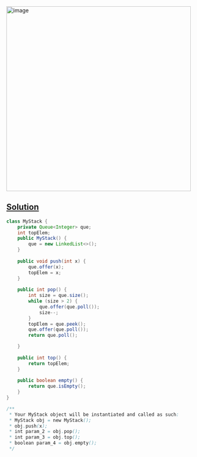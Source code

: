 <img width="482" alt="image" src="https://github.com/kkkkevx/DSA2/assets/108632304/8cde2880-d98d-4cdf-acfb-174576d4c129">

## [Solution](https://leetcode.cn/problems/implement-stack-using-queues/description/)

```java
class MyStack {
    private Queue<Integer> que;
    int topElem;
    public MyStack() {
        que = new LinkedList<>();
    }
    
    public void push(int x) {
        que.offer(x);
        topElem = x;
    }
    
    public int pop() {
        int size = que.size();
        while (size > 2) {
            que.offer(que.poll());
            size--;
        }
        topElem = que.peek();
        que.offer(que.poll());
        return que.poll();

    }
    
    public int top() {
        return topElem;
    }
    
    public boolean empty() {
        return que.isEmpty();
    }
}

/**
 * Your MyStack object will be instantiated and called as such:
 * MyStack obj = new MyStack();
 * obj.push(x);
 * int param_2 = obj.pop();
 * int param_3 = obj.top();
 * boolean param_4 = obj.empty();
 */
```

